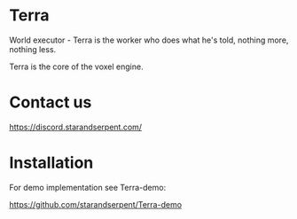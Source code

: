 # Terra
World executor - Terra is the worker who does what he's told, nothing more, nothing less.

Terra is the core of the voxel engine.

# Contact us
https://discord.starandserpent.com/

# Installation
For demo implementation see Terra-demo:

https://github.com/starandserpent/Terra-demo
